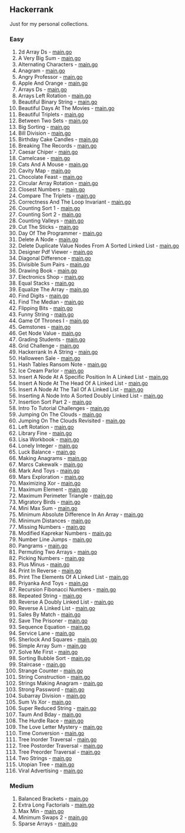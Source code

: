 ## Hackerrank

Just for my personal collections.

<!-- start dictionary -->

### Easy 
1. 2d Array Ds - [main.go](easy/2d-array-ds/main.go)
2. A Very Big Sum - [main.go](easy/a-very-big-sum/main.go)
3. Alternating Characters - [main.go](easy/alternating-characters/main.go)
4. Anagram - [main.go](easy/anagram/main.go)
5. Angry Professor - [main.go](easy/angry-professor/main.go)
6. Apple And Orange - [main.go](easy/apple-and-orange/main.go)
7. Arrays Ds - [main.go](easy/arrays-ds/main.go)
8. Arrays Left Rotation - [main.go](easy/arrays-left-rotation/main.go)
9. Beautiful Binary String - [main.go](easy/beautiful-binary-string/main.go)
10. Beautiful Days At The Movies - [main.go](easy/beautiful-days-at-the-movies/main.go)
11. Beautiful Triplets - [main.go](easy/beautiful-triplets/main.go)
12. Between Two Sets - [main.go](easy/between-two-sets/main.go)
13. Big Sorting - [main.go](easy/big-sorting/main.go)
14. Bill Division - [main.go](easy/bill-division/main.go)
15. Birthday Cake Candles - [main.go](easy/birthday-cake-candles/main.go)
16. Breaking The Records - [main.go](easy/breaking-the-records/main.go)
17. Caesar Chiper - [main.go](easy/caesar-chiper/main.go)
18. Camelcase - [main.go](easy/camelcase/main.go)
19. Cats And A Mouse - [main.go](easy/cats-and-a-mouse/main.go)
20. Cavity Map - [main.go](easy/cavity-map/main.go)
21. Chocolate Feast - [main.go](easy/chocolate-feast/main.go)
22. Circular Array Rotation - [main.go](easy/circular-array-rotation/main.go)
23. Closest Numbers - [main.go](easy/closest-numbers/main.go)
24. Compare The Triplets - [main.go](easy/compare-the-triplets/main.go)
25. Correctness And The Loop Invariant - [main.go](easy/correctness-and-the-loop-invariant/main.go)
26. Counting Sort 1 - [main.go](easy/counting-sort-1/main.go)
27. Counting Sort 2 - [main.go](easy/counting-sort-2/main.go)
28. Counting Valleys - [main.go](easy/counting-valleys/main.go)
29. Cut The Sticks - [main.go](easy/cut-the-sticks/main.go)
30. Day Of The Programmer - [main.go](easy/day-of-the-programmer/main.go)
31. Delete A Node - [main.go](easy/delete-a-node/main.go)
32. Delete Duplicate Value Nodes From A Sorted Linked List - [main.go](easy/delete-duplicate-value-nodes-from-a-sorted-linked-list/main.go)
33. Designer Pdf Viewer - [main.go](easy/designer-pdf-viewer/main.go)
34. Diagonal Difference - [main.go](easy/diagonal-difference/main.go)
35. Divisible Sum Pairs - [main.go](easy/divisible-sum-pairs/main.go)
36. Drawing Book - [main.go](easy/drawing-book/main.go)
37. Electronics Shop - [main.go](easy/electronics-shop/main.go)
38. Equal Stacks - [main.go](easy/equal-stacks/main.go)
39. Equalize The Array - [main.go](easy/equalize-the-array/main.go)
40. Find Digits - [main.go](easy/find-digits/main.go)
41. Find The Median - [main.go](easy/find-the-median/main.go)
42. Flipping Bits - [main.go](easy/flipping-bits/main.go)
43. Funny String - [main.go](easy/funny-string/main.go)
44. Game Of Thrones I - [main.go](easy/game-of-thrones-i/main.go)
45. Gemstones - [main.go](easy/gemstones/main.go)
46. Get Node Value - [main.go](easy/get-node-value/main.go)
47. Grading Students - [main.go](easy/grading-students/main.go)
48. Grid Challenge - [main.go](easy/grid-challenge/main.go)
49. Hackerrank In A String - [main.go](easy/hackerrank-in-a-string/main.go)
50. Halloween Sale - [main.go](easy/halloween-sale/main.go)
51. Hash Tables Ransom Note - [main.go](easy/hash-tables-ransom-note/main.go)
52. Ice Cream Parlor - [main.go](easy/ice-cream-parlor/main.go)
53. Insert A Node At A Specific Position In A Linked List - [main.go](easy/insert-a-node-at-a-specific-position-in-a-linked-list/main.go)
54. Insert A Node At The Head Of A Linked List - [main.go](easy/insert-a-node-at-the-head-of-a-linked-list/main.go)
55. Insert A Node At The Tail Of A Linked List - [main.go](easy/insert-a-node-at-the-tail-of-a-linked-list/main.go)
56. Inserting A Node Into A Sorted Doubly Linked List - [main.go](easy/inserting-a-node-into-a-sorted-doubly-linked-list/main.go)
57. Insertion Sort Part 2 - [main.go](easy/insertion-sort-part-2/main.go)
58. Intro To Tutorial Challenges - [main.go](easy/intro-to-tutorial-challenges/main.go)
59. Jumping On The Clouds - [main.go](easy/jumping-on-the-clouds/main.go)
60. Jumping On The Clouds Revisited - [main.go](easy/jumping-on-the-clouds-revisited/main.go)
61. Left Rotation - [main.go](easy/left-rotation/main.go)
62. Library Fine - [main.go](easy/library-fine/main.go)
63. Lisa Workbook - [main.go](easy/lisa-workbook/main.go)
64. Lonely Integer - [main.go](easy/lonely-integer/main.go)
65. Luck Balance - [main.go](easy/luck-balance/main.go)
66. Making Anagrams - [main.go](easy/making-anagrams/main.go)
67. Marcs Cakewalk - [main.go](easy/marcs-cakewalk/main.go)
68. Mark And Toys - [main.go](easy/mark-and-toys/main.go)
69. Mars Exploration - [main.go](easy/mars-exploration/main.go)
70. Maximizing Xor - [main.go](easy/maximizing-xor/main.go)
71. Maximum Element - [main.go](easy/maximum-element/main.go)
72. Maximum Perimeter Triangle - [main.go](easy/maximum-perimeter-triangle/main.go)
73. Migratory Birds - [main.go](easy/migratory-birds/main.go)
74. Mini Max Sum - [main.go](easy/mini-max-sum/main.go)
75. Minimum Absolute Difference In An Array - [main.go](easy/minimum-absolute-difference-in-an-array/main.go)
76. Minimum Distances - [main.go](easy/minimum-distances/main.go)
77. Missing Numbers - [main.go](easy/missing-numbers/main.go)
78. Modified Kaprekar Numbers - [main.go](easy/modified-kaprekar-numbers/main.go)
79. Number Line Jumps - [main.go](easy/number-line-jumps/main.go)
80. Pangrams - [main.go](easy/pangrams/main.go)
81. Permuting Two Arrays - [main.go](easy/permuting-two-arrays/main.go)
82. Picking Numbers - [main.go](easy/picking-numbers/main.go)
83. Plus Minus - [main.go](easy/plus-minus/main.go)
84. Print In Reverse - [main.go](easy/print-in-reverse/main.go)
85. Print The Elements Of A Linked List - [main.go](easy/print-the-elements-of-a-linked-list/main.go)
86. Priyanka And Toys - [main.go](easy/priyanka-and-toys/main.go)
87. Recursion Fibonacci Numbers - [main.go](easy/recursion-fibonacci-numbers/main.go)
88. Repeated String - [main.go](easy/repeated-string/main.go)
89. Reverse A Doubly Linked List - [main.go](easy/reverse-a-doubly-linked-list/main.go)
90. Reverse A Linked List - [main.go](easy/reverse-a-linked-list/main.go)
91. Sales By Match - [main.go](easy/sales-by-match/main.go)
92. Save The Prisoner - [main.go](easy/save-the-prisoner/main.go)
93. Sequence Equation - [main.go](easy/sequence-equation/main.go)
94. Service Lane - [main.go](easy/service-lane/main.go)
95. Sherlock And Squares - [main.go](easy/sherlock-and-squares/main.go)
96. Simple Array Sum - [main.go](easy/simple-array-sum/main.go)
97. Solve Me First - [main.go](easy/solve-me-first/main.go)
98. Sorting Bubble Sort - [main.go](easy/sorting-bubble-sort/main.go)
99. Staircase - [main.go](easy/staircase/main.go)
100. Strange Counter - [main.go](easy/strange-counter/main.go)
101. String Construction - [main.go](easy/string-construction/main.go)
102. Strings Making Anagram - [main.go](easy/strings-making-anagram/main.go)
103. Strong Password - [main.go](easy/strong-password/main.go)
104. Subarray Division - [main.go](easy/subarray-division/main.go)
105. Sum Vs Xor - [main.go](easy/sum-vs-xor/main.go)
106. Super Reduced String - [main.go](easy/super-reduced-string/main.go)
107. Taum And Bday - [main.go](easy/taum-and-bday/main.go)
108. The Hurdle Race - [main.go](easy/the-hurdle-race/main.go)
109. The Love Letter Mystery - [main.go](easy/the-love-letter-mystery/main.go)
110. Time Conversion - [main.go](easy/time-conversion/main.go)
111. Tree Inorder Traversal - [main.go](easy/tree-inorder-traversal/main.go)
112. Tree Postorder Traversal - [main.go](easy/tree-postorder-traversal/main.go)
113. Tree Preorder Traversal - [main.go](easy/tree-preorder-traversal/main.go)
114. Two Strings - [main.go](easy/two-strings/main.go)
115. Utopian Tree - [main.go](easy/utopian-tree/main.go)
116. Viral Advertising - [main.go](easy/viral-advertising/main.go)


### Medium 
1. Balanced Brackets - [main.go](medium/balanced-brackets/main.go)
2. Extra Long Factorials - [main.go](medium/extra-long-factorials/main.go)
3. Max Min - [main.go](medium/max-min/main.go)
4. Minimum Swaps 2 - [main.go](medium/minimum-swaps-2/main.go)
5. Sparse Arrays - [main.go](medium/sparse-arrays/main.go)

<!-- end dictionary -->
